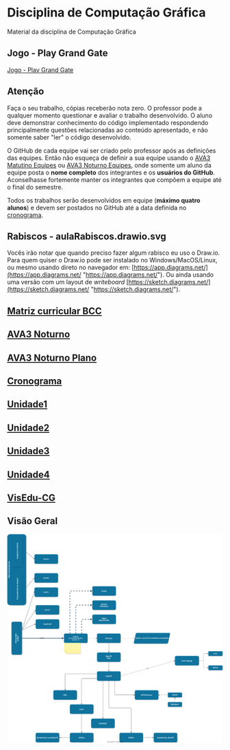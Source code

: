 # Disciplina de Computação Gráfica  

[AVA3 Matutino]: <https://ava3.furb.br/course/view.php?id=47758&section=0> "AVA3" 
[AVA3 Matutino Plano]: <https://ava3.furb.br/course/view.php?id=47758&section=1> "Plano de Ensino" 
[AVA3 Matutino Equipes]: <https://ava3.furb.br/mod/forum/view.php?id=1099470> "AVA3 Equipes" 

[AVA3 Noturno]: <https://ava3.furb.br/course/view.php?id=47757&section=0> "AVA3"  
[AVA3 Noturno Plano]: <https://ava3.furb.br/course/view.php?id=47757&section=1> "Plano de Ensino"  
[AVA3 Noturno Equipes]: <https://ava3.furb.br/mod/forum/view.php?id=1099482> "AVA3 Equipes"  
[Cronograma]: <./cronograma.md> "Cronograma"  

Material da disciplina de Computação Gráfica  

## Jogo - Play Grand Gate

[Jogo - Play Grand Gate](https://github.com/dalton-reis/dalton-reis/tree/main#jogo---play-grand-gate)  

## Atenção  

Faça o seu trabalho, cópias receberão nota zero. O professor pode a qualquer momento questionar e avaliar o trabalho desenvolvido. O aluno deve demonstrar conhecimento do código implementado respondendo principalmente questões relacionadas ao conteúdo apresentado, e não somente saber "ler" o código desenvolvido.  

O GitHub de cada equipe vai ser criado pelo professor após as definições das equipes. Então não esqueça de definir a sua equipe usando o [AVA3 Matutino Equipes] ou [AVA3 Noturno Equipes], onde somente um aluno da equipe posta o **nome completo** dos integrantes e os **usuários do GitHub**. Aconselhasse fortemente manter os integrantes que compõem a equipe até o final do semestre.  

Todos os trabalhos serão desenvolvidos em equipe (**máximo quatro alunos**) e devem ser postados no GitHub até a data definida no [cronograma](cronograma.md "cronograma").  

## Rabiscos - aulaRabiscos.drawio.svg

Vocês irão notar que quando preciso fazer algum rabisco eu uso o Draw.io. Para quem quiser o Draw.io pode ser instalado no Windows/MacOS/Linux, ou mesmo usando direto no navegador em: [https://app.diagrams.net/](https://app.diagrams.net/ "https://app.diagrams.net/"). Ou ainda usando uma versão com um layout de *writeboard* [https://sketch.diagrams.net/](https://sketch.diagrams.net/ "https://sketch.diagrams.net/").  

## [Matriz curricular BCC](<https://github.com/dalton-reis/dalton-reis/blob/main/_._/matriz_BCC.pdf> "Matriz curricular BCC")  

## <!--[AVA3 Matutino] ou -->[AVA3 Noturno]

## <!--[AVA3 Matutino Plano] ou -->[AVA3 Noturno Plano]  

## [Cronograma]  

## [Unidade1](Unidade1 "Unidade 1")  

## [Unidade2](Unidade2 "Unidade 2")  

## [Unidade3](Unidade3 "Unidade 3")  

## [Unidade4](Unidade4 "Unidade 4")  

## [VisEdu-CG](https://gcgfurb.github.io/yoda/ "VisEdu-CG")

## Visão Geral

![Visão Geral](visaoGeral.drawio.svg)  

<!--
TODO: VOLTOU a FUNCIONAR ... erro ao gerar os PlatUml porque inclui as pastas OBJ e BIN
No arquivo
  ~/Library/Application Support/Code/User/settings.json
não funciona a flag
  			"csharp2plantuml.excludePath": "**/obj/**",
Assim ao usar command Palette: > PlantUML: Export Workspaces Diagrams

-->
